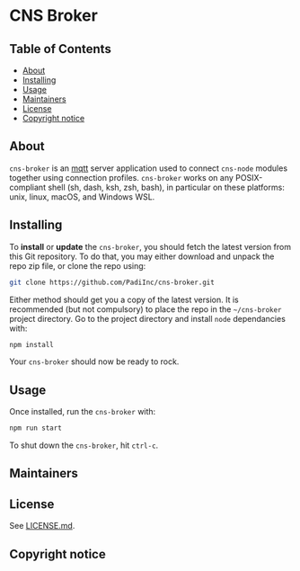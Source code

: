 # CNS Broker

## Table of Contents

- [About](#about)
- [Installing](#installing)
- [Usage](#usage)
- [Maintainers](#maintainers)
- [License](#license)
- [Copyright notice](#copyright-notice)

## About

`cns-broker` is an [mqtt](https://en.wikipedia.org/wiki/MQTT) server application used to connect `cns-node` modules together using connection profiles. `cns-broker` works on any POSIX-compliant shell (sh, dash, ksh, zsh, bash), in particular on these platforms: unix, linux, macOS, and Windows WSL.

## Installing

To **install** or **update** the `cns-broker`, you should fetch the latest version from this Git repository. To do that, you may either download and unpack the repo zip file, or clone the repo using:

```sh
git clone https://github.com/PadiInc/cns-broker.git
```

Either method should get you a copy of the latest version. It is recommended (but not compulsory) to place the repo in the `~/cns-broker` project directory. Go to the project directory and install `node` dependancies with:

```sh
npm install
```

Your `cns-broker` should now be ready to rock.

## Usage

Once installed, run the `cns-broker` with:

```sh
npm run start
```

To shut down the `cns-broker`, hit `ctrl-c`.

## Maintainers

## License

See [LICENSE.md](./LICENSE.md).

## Copyright notice
